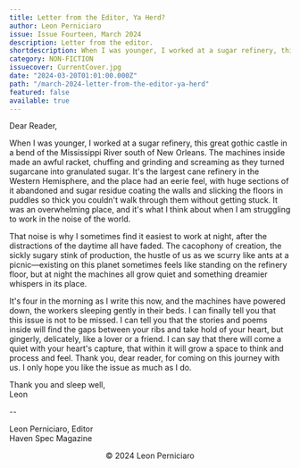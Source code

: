 ```yaml
---
title: Letter from the Editor, Ya Herd?
author: Leon Perniciaro
issue: Issue Fourteen, March 2024
description: Letter from the editor.
shortdescription: When I was younger, I worked at a sugar refinery, this great gothic castle in a bend of the Mississippi River south of New Orleans. The machines inside made an awful racket, chuffing and grinding and screaming as they turned sugarcane into granulated sugar. It's the largest cane refinery in the Western Hemisphere, and the place had an eerie feel, with huge sections of it abandoned and sugar residue coating the walls and slicking the floors in puddles so thick you couldn't walk through them without getting stuck. It was an overwhelming place, and it's what I think about when I am struggling to work in the noise of the world.
category: NON-FICTION
issuecover: CurrentCover.jpg
date: "2024-03-20T01:01:00.000Z"
path: "/march-2024-letter-from-the-editor-ya-herd"
featured: false
available: true
---
```


Dear Reader,

When I was younger, I worked at a sugar refinery, this great gothic castle in a bend of the Mississippi River south of New Orleans. The machines inside made an awful racket, chuffing and grinding and screaming as they turned sugarcane into granulated sugar. It's the largest cane refinery in the Western Hemisphere, and the place had an eerie feel, with huge sections of it abandoned and sugar residue coating the walls and slicking the floors in puddles so thick you couldn't walk through them without getting stuck. It was an overwhelming place, and it's what I think about when I am struggling to work in the noise of the world.

That noise is why I sometimes find it easiest to work at night, after the distractions of the daytime all have faded. The cacophony of creation, the sickly sugary stink of production, the hustle of us as we scurry like ants at a picnic—existing on this planet sometimes feels like standing on the refinery floor, but at night the machines all grow quiet and something dreamier whispers in its place. 

It's four in the morning as I write this now, and the machines have powered down, the workers sleeping gently in their beds. I can finally tell you that this issue is not to be missed. I can tell you that the stories and poems inside will find the gaps between your ribs and take hold of your heart, but gingerly, delicately, like a lover or a friend. I can say that there will come a quiet with your heart's capture, that within it will grow a space to think and process and feel. Thank you, dear reader, for coming on this journey with us. I only hope you like the issue as much as I do.

Thank you and sleep well,<br />
Leon

--

Leon Perniciaro, Editor<br />
Haven Spec Magazine<br />


<p style="text-align: center;">© 2024 Leon Perniciaro</p>